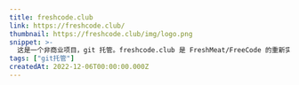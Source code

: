 ```yaml
---
title: freshcode.club
link: https://freshcode.club/
thumbnail: https://freshcode.club/img/logo.png
snippet: >-
  这是一个非商业项目，git 托管。freshcode.club 是 FreshMeat/FreeCode 的重新实现，后者于 2014 年 6 月关闭。它旨在再次成为一个社区驱动的网站。
tags: ["git托管"]
createdAt: 2022-12-06T00:00:00.000Z
---
```

